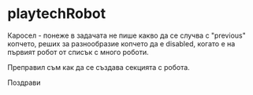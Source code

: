 # playtechRobot
Каросел - понеже в задачата не пише какво да се случва с "previous" копчето, реших за разнообразие копчето да е disabled, когато е на първият робот от списък с много роботи.

Преправил съм как да се създава секцията с робота.

Поздрави